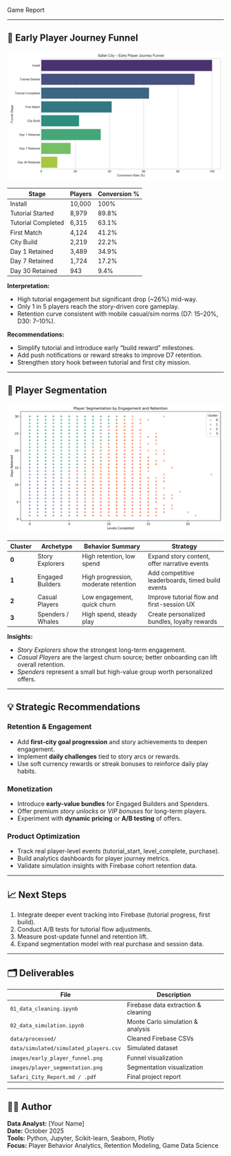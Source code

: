Game Report

---

## 🚀 Early Player Journey Funnel

![Early Player Funnel](images/early_player_funnel.png)

| Stage | Players | Conversion % |
|--------|----------|--------------|
| Install | 10,000 | 100% |
| Tutorial Started | 8,979 | 89.8% |
| Tutorial Completed | 6,315 | 63.1% |
| First Match | 4,124 | 41.2% |
| City Build | 2,219 | 22.2% |
| Day 1 Retained | 3,489 | 34.9% |
| Day 7 Retained | 1,724 | 17.2% |
| Day 30 Retained | 943 | 9.4% |

**Interpretation:**
- High tutorial engagement but significant drop (~26%) mid-way.
- Only 1 in 5 players reach the story-driven core gameplay.
- Retention curve consistent with mobile casual/sim norms (D7: 15–20%, D30: 7–10%).

**Recommendations:**
- Simplify tutorial and introduce early “build reward” milestones.
- Add push notifications or reward streaks to improve D7 retention.
- Strengthen story hook between tutorial and first city mission.

---

## 🧩 Player Segmentation

![Player Segmentation](images/player_segmentation.png)

| Cluster | Archetype | Behavior Summary | Strategy |
|----------|------------|------------------|-----------|
| **0** | Story Explorers | High retention, low spend | Expand story content, offer narrative events |
| **1** | Engaged Builders | High progression, moderate retention | Add competitive leaderboards, timed build events |
| **2** | Casual Players | Low engagement, quick churn | Improve tutorial flow and first-session UX |
| **3** | Spenders / Whales | High spend, steady play | Create personalized bundles, loyalty rewards |

**Insights:**
- *Story Explorers* show the strongest long-term engagement.
- *Casual Players* are the largest churn source; better onboarding can lift overall retention.
- *Spenders* represent a small but high-value group worth personalized offers.

---

## 💡 Strategic Recommendations

### Retention & Engagement
- Add **first-city goal progression** and story achievements to deepen engagement.
- Implement **daily challenges** tied to story arcs or rewards.
- Use soft currency rewards or streak bonuses to reinforce daily play habits.

### Monetization
- Introduce **early-value bundles** for Engaged Builders and Spenders.
- Offer premium *story unlocks* or *VIP bonuses* for long-term players.
- Experiment with **dynamic pricing** or **A/B testing** of offers.

### Product Optimization
- Track real player-level events (tutorial_start, level_complete, purchase).
- Build analytics dashboards for player journey metrics.
- Validate simulation insights with Firebase cohort retention data.

---

## 📈 Next Steps
1. Integrate deeper event tracking into Firebase (tutorial progress, first build).
2. Conduct A/B tests for tutorial flow adjustments.
3. Measure post-update funnel and retention lift.
4. Expand segmentation model with real purchase and session data.

---

## 🗂️ Deliverables
| File | Description |
|------|--------------|
| `01_data_cleaning.ipynb` | Firebase data extraction & cleaning |
| `02_data_simulation.ipynb` | Monte Carlo simulation & analysis |
| `data/processed/` | Cleaned Firebase CSVs |
| `data/simulated/simulated_players.csv` | Simulated dataset |
| `images/early_player_funnel.png` | Funnel visualization |
| `images/player_segmentation.png` | Segmentation visualization |
| `Safari_City_Report.md / .pdf` | Final project report |

---

## 👩‍💻 Author
**Data Analyst:** [Your Name]  
**Date:** October 2025  
**Tools:** Python, Jupyter, Scikit-learn, Seaborn, Plotly  
**Focus:** Player Behavior Analytics, Retention Modeling, Game Data Science
